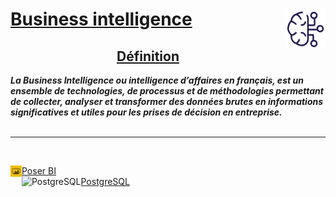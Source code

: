 # **[Business intelligence](https://github.com/MiKL5/artificialIntelligence/blob/master/docs/other/bi)** <a href="https://github.com/MiKL5/"> <img src="assets/bi.svg" alt="Business intelligence" align="right" height="64px"> </a>
<div align="center">

[Définition](https://github.com/MiKL5/artificialIntelligence/blob/master/docs/other/bi)  
-

</div>
<b><i>La Business Intelligence ou intelligence d’affaires en français, est un ensemble de technologies, de processus et de méthodologies permettant de collecter, analyser et transformer des données brutes en informations significatives et utiles pour les prises de décision en entreprise.</i></b><br><br>

___

<br>

[Poser BI](https://github.com/MiKL5/PowerBI)<a href="https://github.com/MiKL5/PowerBI"> <img src="https://github.com/MiKL5/PowerBI/raw/master/assets/powerBi.png" alt="Power BI" align="left" height="18px"> </a>  
[PostgreSQL](https://github.com/MiKL5/PostgreSQL) <a href="https://github.com/MiKL5/PostgreSQ"> <img src="https://camo.githubusercontent.com/1c93309e27f7e3828accdc0492277a51ebaa33f925cd8b6a2b21262fe2b0db66/68747470733a2f2f75706c6f61642e77696b696d656469612e6f72672f77696b6970656469612f636f6d6d6f6e732f322f32392f506f737467726573716c5f656c657068616e742e737667" alt="PostgreSQL" align="left" height="18px"> </a>